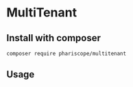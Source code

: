 # MultiTenant

## Install with composer

```
composer require phariscope/multitenant
```

## Usage

